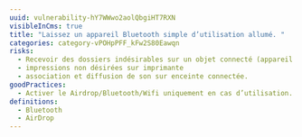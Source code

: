 ```yaml
---
uuid: vulnerability-hY7WWwo2aolQbgiHT7RXN
visibleInCms: true
title: "Laissez un appareil Bluetooth simple d’utilisation allumé. "
categories: category-vPOHpPFF_kFw2S80Eawqn
risks:
  - Recevoir des dossiers indésirables sur un objet connecté (appareil Bluetooth)
  - impressions non désirées sur imprimante
  - association et diffusion de son sur enceinte connectée.
goodPractices:
  - Activer le Airdrop/Bluetooth/Wifi uniquement en cas d’utilisation.
definitions:
  - Bluetooth
  - AirDrop
---
```

